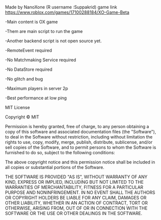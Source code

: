 
Made by NanoXone (R username :Suppakrid)
game link https://www.roblox.com/games/17100288184/XO-Game-Beta

-Main content is OX game

-Them are main script to run the game

-Another backend script is not open source yet.

-RemoteEvent required

-No Matchmaking Service required

-No DataStore required

-No glitch and bug

-Maximum players in server 2p

-Best performance at low ping 



MIT License

Copyright © MIT

Permission is hereby granted, free of charge, to any person obtaining a copy
of this software and associated documentation files (the "Software"), to deal
in the Software without restriction, including without limitation the rights
to use, copy, modify, merge, publish, distribute, sublicense, and/or sell
copies of the Software, and to permit persons to whom the Software is
furnished to do so, subject to the following conditions:

The above copyright notice and this permission notice shall be included in all
copies or substantial portions of the Software.

THE SOFTWARE IS PROVIDED "AS IS", WITHOUT WARRANTY OF ANY KIND, EXPRESS OR
IMPLIED, INCLUDING BUT NOT LIMITED TO THE WARRANTIES OF MERCHANTABILITY,
FITNESS FOR A PARTICULAR PURPOSE AND NONINFRINGEMENT. IN NO EVENT SHALL THE
AUTHORS OR COPYRIGHT HOLDERS BE LIABLE FOR ANY CLAIM, DAMAGES OR OTHER
LIABILITY, WHETHER IN AN ACTION OF CONTRACT, TORT OR OTHERWISE, ARISING FROM,
OUT OF OR IN CONNECTION WITH THE SOFTWARE OR THE USE OR OTHER DEALINGS IN THE
SOFTWARE.

